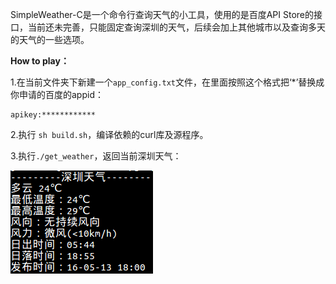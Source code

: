 SimpleWeather-C是一个命令行查询天气的小工具，使用的是百度API Store的接口，当前还未完善，只能固定查询深圳的天气，后续会加上其他城市以及查询多天的天气的一些选项。

**How to play：**

1.在当前文件夹下新建一个`app_config.txt`文件，在里面按照这个格式把‘*’替换成你申请的百度的appid：
```
apikey:************
```
2.执行 `sh build.sh`，编译依赖的curl库及源程序。

3.执行`./get_weather`，返回当前深圳天气：

![](weather.png)